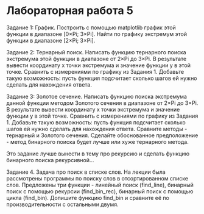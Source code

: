 # Лабораторная работа 5
Задание 1: График.
Построить с помощью matplotlib график этой функции в диапазоне [0×Pi; 3×Pi].
Найти по графику экстремум этой функции в диапазоне [2×Pi; 3×Pi].

Задание 2: Тернарный поиск.
Написать функцию тернарного поиска экстремума этой функции в диапазоне от 2×Pi до 3×Pi. В результате вывести координату x точки экстремума и значение функции y в этой точке. Сравнить с измерениями по графику из Задания 1.
Добавьте такую возможность: пусть функция подсчитает сколько шагов ей нужно сделать для нахождения ответа.

Задание 3: Золотое сечение.
Написать функцию поиска экстремума данной функции методом Золотого сечения в диапазоне от 2×Pi до 3×Pi. В результате вывести координату x точки экстремума и значение функции y в этой точке. Сравнить с измерениями по графику из Задания 1.
Добавьте такую возможность: пусть функция подсчитает сколько шагов ей нужно сделать для нахождения ответа.
Сравните методы - тернарный и Золотого сечения.
Сделайте обоснованное предположение - метод бинарного поиска будет лучше или хуже тернарного метода.

Это задание лучше вынести в тему про рекурсию и сделать функцию бинарного поиска рекурсивной...

Задание 4. Задача про поиск в списке слов.
На лекции была рассмотрены программы по поиску слов в отсортированном списке слов.
Предложены три функции - линейный поиск (find_line), бинарный поиск с помощью рекурсии (find_bin_rec), бинарный поиск с помощью цикла (find_bin).
Допишите функцию find_bin и сравните её по производительности с остальными двумя.

